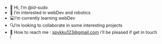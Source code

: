 - 👋 Hi, I’m @id-sudo
- 🤖 I’m interested in webDev and robotics
- 💻I’m currently learning webDev
- 🔍I’m looking to collaborate in some interesting projects 
- 📩 How to reach me : spykku123@gmail.com i'll be pleased if get in touch !

<!---
id-sudo/id-sudo is a ✨ special ✨ repository because its `README.md` (this file) appears on your GitHub profile.
You can click the Preview link to take a look at your changes.
--->
